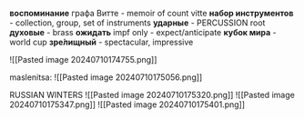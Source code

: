**воспоминание** графа Витте - memoir of count vitte
**набор инструментов** - collection, group, set of instruments
**ударные** - PERCUSSION root
**духовые** - brass
**ожидать** impf only - expect/anticipate
**кубок мира** - world cup
**зре́лищный** - spectacular, impressive


![[Pasted image 20240710174755.png]]

maslenitsa:
	![[Pasted image 20240710175056.png]]

RUSSIAN WINTERS
	![[Pasted image 20240710175320.png]]
	![[Pasted image 20240710175347.png]]
	![[Pasted image 20240710175401.png]]
	